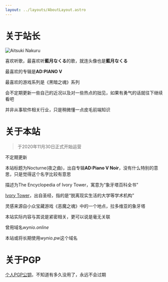 ```yaml
---
layout: ../layouts/AboutLayout.astro
---
```


# 关于站长

![Aitsuki Nakuru](/css/logo.png)

喜欢听歌，最喜欢听**藍月なくる**的歌，就连头像也是**藍月なくる**

最喜欢的专辑是**AD:PIANO V**

最喜欢的游戏系列是《黑暗之魂》系列

会不定期更新一些自己的近况以及对一些热点的拙见，如果有勇气的话就往下继续看吧

并非从事软件相关行业，只是稍微懂一点皮毛前端知识

# 关于本站

> 于2020年11月30日正式开始运营

不定期更新

本站标题为Nocturne(夜之曲)，出自专辑**AD:Piano V Noir**，没有什么特别的意思，只是觉得这个名字比较有意思

描述为The Encyclopedia of Ivory Tower，寓意为“象牙塔百科全书”

[Ivory Tower](https://zh.wikipedia.org/wiki/%E8%B1%A1%E7%89%99%E5%A1%94)，出自圣经，指的是“脱离现实生活的大学等学术机构”

灵感来源自小众宝藏游戏《恶魔之魂》中的一个地点，拉多维亚的象牙塔

本站实际内容与其说是紧密相关，更可以说是毫无关联

曾用域名*wynio.online*

本站或将长期使用*wynio.pw*这个域名

# 关于PGP

[个人PGP公钥](/pgp/pgp/index.html)，不知道有多久没用了，永远不会过期
